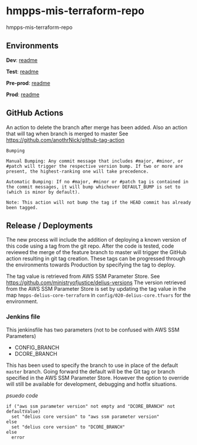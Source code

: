 # hmpps-mis-terraform-repo
hmpps-mis-terraform-repo

## Environments

**Dev**: [readme](https://github.com/ministryofjustice/hmpps-mis-terraform-repo/tree/master/docs/dev)

**Test**: [readme](https://github.com/ministryofjustice/hmpps-mis-terraform-repo/tree/master/docs/test)

**Pre-prod**: [readme](https://github.com/ministryofjustice/hmpps-mis-terraform-repo/tree/master/docs/pre-prod)

**Prod**: [readme](https://github.com/ministryofjustice/hmpps-mis-terraform-repo/tree/master/docs/prod)


## GitHub Actions

An action to delete the branch after merge has been added.
Also an action that will tag when branch is merged to master
See https://github.com/anothrNick/github-tag-action

```
Bumping

Manual Bumping: Any commit message that includes #major, #minor, or #patch will trigger the respective version bump. If two or more are present, the highest-ranking one will take precedence.

Automatic Bumping: If no #major, #minor or #patch tag is contained in the commit messages, it will bump whichever DEFAULT_BUMP is set to (which is minor by default).

Note: This action will not bump the tag if the HEAD commit has already been tagged.
```

## Release / Deployments

The new process will include the addition of deploying a known version of this code using a tag from the git repo.
After the code is tested, code reviewed the merge of the feature branch to master will trigger the GitHub action resulting in git tag creation.
These tags can be progressed through the environments towards Production by specifying the tag to deploy.

The tag value is retrieved from AWS SSM Parameter Store. See https://github.com/ministryofjustice/delius-versions
The version retrieved from the AWS SSM Parameter Store is set by updating the tag value in the map `hmpps-delius-core-terraform` in `config/020-delius-core.tfvars` for the environment.

### Jenkins file

This jenkinsfile has two parameters (not to be confused with AWS SSM Parameters)
- CONFIG_BRANCH
- DCORE_BRANCH

This has been used to specify the branch to use in place of the default `master` branch. Going forward the default will be the Git tag or branch specified in the AWS SSM Parameter Store. However the option to override will still be available for development, debugging and hotfix situations.

*psuedo code*

```
if ("aws ssm parameter version" not empty and "DCORE_BRANCH" not defaultValue)
  set "delius core version" to "aws ssm parameter version"
else
  set "delius core version" to "DCORE_BRANCH"
else
  error
```
